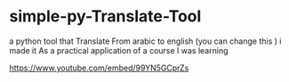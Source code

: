 # simple-py-Translate-Tool
a python tool that Translate From arabic to english (you can change this )
i made it As a practical application of a course I was learning

https://www.youtube.com/embed/99YN5GCprZs
